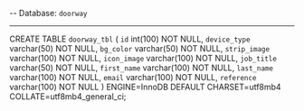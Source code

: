 
-- Database: `doorway`
-- --------------------------------------------------------


CREATE TABLE `doorway_tbl` (
  `id` int(100) NOT NULL,
  `device_type` varchar(50) NOT NULL,
  `bg_color` varchar(50) NOT NULL,
  `strip_image` varchar(100) NOT NULL,
  `icon_image` varchar(100) NOT NULL,
  `job_title` varchar(50) NOT NULL,
  `first_name` varchar(100) NOT NULL,
  `last_name` varchar(100) NOT NULL,
  `email` varchar(100) NOT NULL,
  `reference` varchar(100) NOT NULL
) ENGINE=InnoDB DEFAULT CHARSET=utf8mb4 COLLATE=utf8mb4_general_ci;

